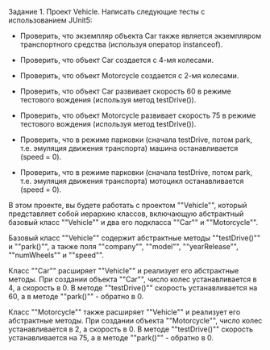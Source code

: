 Задание 1.
Проект Vehicle. Написать следующие тесты с использованием JUnit5:

- Проверить, что экземпляр объекта Car также является экземпляром транспортного средства (используя оператор instanceof).

- Проверить, что объект Car создается с 4-мя колесами.

- Проверить, что объект Motorcycle создается с 2-мя колесами.

- Проверить, что объект Car развивает скорость 60 в режиме тестового вождения (используя метод testDrive()).

- Проверить, что объект Motorcycle развивает скорость 75 в режиме тестового вождения (используя метод testDrive()).

- Проверить, что в режиме парковки (сначала testDrive, потом park, т.е. эмуляция движения транспорта) машина останавливается (speed = 0).

- Проверить, что в режиме парковки (сначала testDrive, потом park, т.е. эмуляция движения транспорта) мотоцикл останавливается (speed = 0).


В этом проекте, вы будете работать с проектом ""Vehicle"", который представляет собой иерархию классов, 
включающую абстрактный базовый класс ""Vehicle"" и два его подкласса ""Car"" и ""Motorcycle"".


Базовый класс ""Vehicle"" содержит абстрактные методы ""testDrive()"" и ""park()"", а также поля 
""company"", ""model"", ""yearRelease"", ""numWheels"" и ""speed"".


Класс ""Car"" расширяет ""Vehicle"" и реализует его абстрактные методы. При создании объекта ""Car"", число колес устанавливается в 4, 
а скорость в 0. В методе ""testDrive()"" скорость устанавливается на 60, а в методе ""park()"" - обратно в 0.


Класс ""Motorcycle"" также расширяет ""Vehicle"" и реализует его абстрактные методы. 
При создании объекта ""Motorcycle"", число колес устанавливается в 2, а скорость в 0. В методе ""testDrive()"" 
скорость устанавливается на 75, а в методе ""park()"" - обратно в 0.